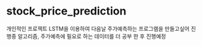 # stock_price_prediction
개인적인 프로젝트
LSTM을 이용하여 다음날 주가예측하는 프로그램을 만들고싶어 진행중
알고리즘, 주가예측에 필요로 하는 데이터를 더 공부 한 후 진행예정

